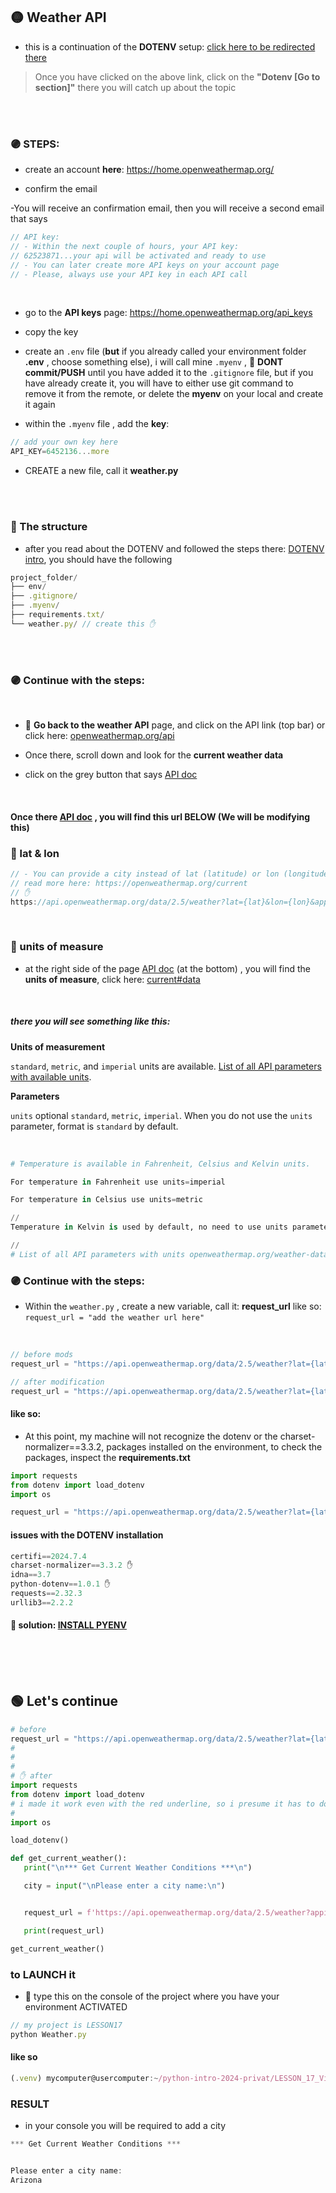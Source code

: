 ## 🟡 Weather API

- this is a continuation of the **DOTENV** setup: [click here to be redirected there](./z__all_mds/27_Virtual_3_Environments_other-packages.md)

>Once you have clicked on the above link, click on the **"Dotenv   [Go to section]"** there you will catch up about the topic





<br>
<br>

### 🟣 STEPS:

- create an account **here**: https://home.openweathermap.org/

- confirm the email

-You will receive an confirmation email, then you will receive a second email that says

```javascript
// API key:
// - Within the next couple of hours, your API key:
// 62523871...your api will be activated and ready to use
// - You can later create more API keys on your account page
// - Please, always use your API key in each API call
```

<br>

- go to the  **API keys** page:  https://home.openweathermap.org/api_keys

- copy the key

- create an `.env` file (**but** if you already called your environment folder **.env** , choose something else), i will call mine `.myenv` , 🔴 **DONT commit/PUSH** until you have added it to the `.gitignore` file, but if you have already create it, you will have to either use git command to remove it from the remote, or delete the **myenv** on your local and create it again

- within the `.myenv` file , add the **key**:

```javascript
// add your own key here
API_KEY=6452136...more
```


- CREATE a new file, call it **weather.py**

<br>
<br>

### 🍰 The structure

- after you read about the DOTENV and followed the steps there: [DOTENV intro](./z__all_mds/27_Virtual_3_Environments_other-packages.md), you should have the following

```javascript
project_folder/
├── env/
├── .gitignore/
├── .myenv/
├── requirements.txt/
└── weather.py/ // create this ✋

```

<br>
<br>

###  🟣 Continue with the steps:

<br>

-  🍊 **Go back to the weather API** page, and click on the API link (top bar) or click here: [openweathermap.org/api](https://openweathermap.org/api)



- Once there, scroll down and look for the **current weather data**

- click on the grey button that says   [API doc](https://openweathermap.org/current)

<br>

#### Once there [API doc](https://openweathermap.org/current) ,  you will find this url BELOW (We will be modifying this)


### 🔸 lat & lon

```javascript
// - You can provide a city instead of lat (latitude) or lon (longitude)
// read more here: https://openweathermap.org/current
// ✋
https://api.openweathermap.org/data/2.5/weather?lat={lat}&lon={lon}&appid={API key}
```

<br>

### 🔸 units of measure

- at the right side of the page  [API doc](https://openweathermap.org/current) (at the bottom) , you will find the **units of measure**, click here: [current#data](https://openweathermap.org/current#data)

<br>

##### there you will see something like this:

**Units of measurement**

`standard`, `metric`, and `imperial` units are available.  [List of all API parameters with available units](https://openweathermap.org/weather-data).

**Parameters**

`units`	optional	`standard`, `metric`, `imperial`. When you do not use the `units` parameter, format is `standard` by default.

<br>

```python
# Temperature is available in Fahrenheit, Celsius and Kelvin units.

For temperature in Fahrenheit use units=imperial

For temperature in Celsius use units=metric

//
Temperature in Kelvin is used by default, no need to use units parameter in API call

//
# List of all API parameters with units openweathermap.org/weather-data
```

###  🟣 Continue with the steps:

- Within the `weather.py` , create a new variable, call it: **request_url** like so: `request_url = "add the weather url here"`

<br>

```javascript
// before mods
request_url = "https://api.openweathermap.org/data/2.5/weather?lat={lat}&lon={lon}&appid={API key}"

// after modification
request_url = "https://api.openweathermap.org/data/2.5/weather?lat={lat}&lon={lon}&appid={API key}&units=imperial"
```


 #### like so:

 - At this point, my machine will not recognize the dotenv or the charset-normalizer==3.3.2, packages installed on the environment, to check the packages, inspect the **requirements.txt**

 ```python
import requests
from dotenv import load_dotenv
import os

request_url = "https://api.openweathermap.org/data/2.5/weather?lat={lat}&lon={lon}&appid={API key}&units=imperial"
 ```

 #### issues with the DOTENV installation

 ```javascript
certifi==2024.7.4
charset-normalizer==3.3.2 ✋
idna==3.7
python-dotenv==1.0.1 ✋
requests==2.32.3
urllib3==2.2.2
 ```

 #### 🌈 solution: [INSTALL PYENV]()


<br>
<br>
<br>


 ## 🟢 Let's continue


 ```python
# before
request_url = "https://api.openweathermap.org/data/2.5/weather?lat={lat}&lon={lon}&appid={API key}&units=imperial"
#
#
#
# ✋ after
import requests
from dotenv import load_dotenv
# i made it work even with the red underline, so i presume it has to do with the python version i am using, i will test it more later on
#
import os

load_dotenv()

def get_current_weather():
    print("\n*** Get Current Weather Conditions ***\n")

    city = input("\nPlease enter a city name:\n")


    request_url = f'https://api.openweathermap.org/data/2.5/weather?appid={os.getenv("API_KEY")}&q={city}&units=imperial'

    print(request_url)

get_current_weather()

```

### to LAUNCH it

- 🔴 type this on the console of the project where you have your environment ACTIVATED


```javascript
// my project is LESSON17
python Weather.py
```

#### like so

```javascript
(.venv) mycomputer@usercomputer:~/python-intro-2024-privat/LESSON_17_Virtual_Environment_and_pip$ python Weather.py
```

### RESULT

- in your console you will be required to add a city

```javascript
*** Get Current Weather Conditions ***


Please enter a city name:
Arizona
```